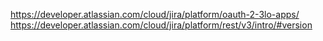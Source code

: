 https://developer.atlassian.com/cloud/jira/platform/oauth-2-3lo-apps/
https://developer.atlassian.com/cloud/jira/platform/rest/v3/intro/#version
